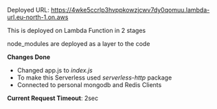 Deployed URL: https://4wke5ccrlp3hvppkowzjcwv7dy0qomuu.lambda-url.eu-north-1.on.aws

This is deployed on Lambda Function in 2 stages

node_modules are deployed as a layer to the code

**Changes Done**


* Changed app.js to *index.js*
* To make this Serverless used *serverless-http* package
* Connected to personal mongodb and Redis Clients


**Current Request Timeout**: 2sec

